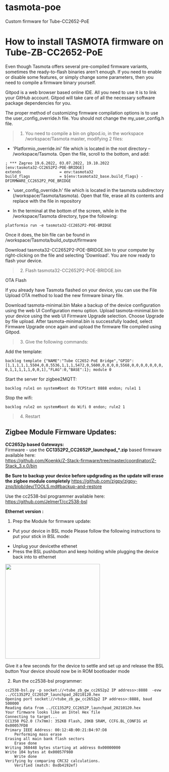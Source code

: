 # tasmota-poe
Custom firmware for Tube-CC2652-PoE

# How to install TASMOTA firmware on Tube-ZB-CC2652-PoE

Even though Tasmota offers several pre-compiled firmware variants, sometimes the ready-to-flash binaries aren't enough. If you need to enable or disable some features, or simply change some parameters, then you need to compile a firmware binary yourself.

Gitpod is a web browser based online IDE. All you need to use it is to link your GitHub account. Gitpod will take care of all the necessary software package dependencies for you.

The proper method of customizing firmware compilation options is to use the user_config_override.h file. You should not change the my_user_config.h file.

> 1. You need to compile a bin on gitpod.io, in the workspace /workspace/Tasmota master, modifying 2 files:

* 'Platformio_override.ini' file which is located in the root directory – /workspace/Tasmota. Open the file, scroll to the bottom, and add:
```
; *** Zagreo 19.6.2022, 03.07.2022, 19.10.2022
[env:tasmota32-CC2652P2-POE-BRIDGE]
extends                 = env:tasmota32
build_flags             = ${env:tasmota32_base.build_flags} -DFIRMWARE_CC2652P2_POE_BRIDGE
```


* 'user_config_override.h' file which is located in the tasmota subdirectory (/workspace/Tasmota/tasmota). Open that file, erase all its contents and replace with the file in repository

* In the terminal at the bottom of the screen, while in the /workspace/Tasmota directory, type the following:
```
platformio run -e tasmota32-CC2652P2-POE-BRIDGE
```

Once it does, the bin file can be found in /workspace/Tasmota/build_output/firmware

Download tasmota32-CC2652P2-POE-BRIDGE.bin to your computer by right-clicking on the file and selecting 'Download'. You are now ready to flash your device.

> 2. Flash tasmota32-CC2652P2-POE-BRIDGE.bin

OTA Flash

If you already have Tasmota flashed on your device, you can use the File Upload OTA method to load the new firmware binary file.

Download tasmota-minimal.bin
Make a backup of the device configuration using the web UI Configuration menu option.
Upload tasmota-minimal.bin to your device using the web UI Firmware Upgrade selection. Choose Upgrade by file upload.
After tasmota-minimal.bin is successfully loaded, select Firmware Upgrade once again and upload the firmware file compiled using Gitpod.

> 3. Give the following commands: 

Add the template:

```backlog template {"NAME":"Tube CC2652-PoE Bridge","GPIO":[1,1,1,1,1,5504,0,0,5536,1,1,1,5472,0,5600,0,0,0,0,5568,0,0,0,0,0,0,0,0,1,1,1,1,1,0,0,1],"FLAG":0,"BASE":1}; module 0``` 

Start the server for zigbee2MQTT:

```backlog rule1 on system#boot do TCPStart 8888 endon; rule1 1```  

Stop the wifi:

```backlog rule2 on system#boot do Wifi 0 endon; rule2 1``` 

> 4. Restart

## Zigbee Module Firmware Updates:

**CC2652p based Gateways:**  
Firmware - use the **CC1352P2_CC2652P_launchpad_*.zip** based firmware available here:  
https://github.com/Koenkk/Z-Stack-firmware/tree/master/coordinator/Z-Stack_3.x.0/bin

**Be Sure to backup your device before updgrading as the update will erase the zigbee module completely** https://github.com/zigpy/zigpy-znp/blob/dev/TOOLS.md#backup-and-restore

Use the cc2538-bsl programmer available here: https://github.com/JelmerT/cc2538-bsl

**Ethernet version :**
1. Prep the Module for firmware update:

- Put your device in BSL mode
Please follow the following instructions to put your stick in BSL mode:
* Unplug your devicethe ethenet
* Press the BSL pushbutton and keep holding while plugging the device back into to ethernet

<img src="https://github.com/zagreo-lab/tasmota-poe/raw/main/zigbee.png" width="300">

Give it a few seconds for the device to settle and set up and release the BSL button
Your device should now be in ROM bootloader mode

2. Run the cc2538-bsl programmer:
```
cc2538-bsl.py -p socket://<tube_zb_gw_cc2652p2 IP address>:8888  -evw ../CC1352P2_CC2652P_launchpad_20210120.hex
Opening port socket://<tube_zb_gw_cc2652p2 IP address>:8888, baud 500000
Reading data from ../CC1352P2_CC2652P_launchpad_20210120.hex
Your firmware looks like an Intel Hex file
Connecting to target...
CC1350 PG2.0 (7x7mm): 352KB Flash, 20KB SRAM, CCFG.BL_CONFIG at 0x00057FD8
Primary IEEE Address: 00:12:4B:00:21:B4:97:D8
    Performing mass erase
Erasing all main bank flash sectors
    Erase done
Writing 360448 bytes starting at address 0x00000000
Write 104 bytes at 0x00057F980
    Write done
Verifying by comparing CRC32 calculations.
    Verified (match: 0xdb4192ef)
```

